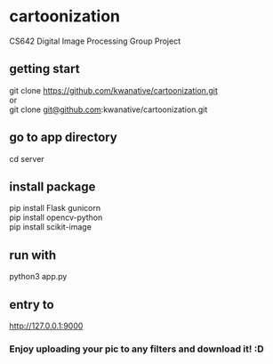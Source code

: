 # cartoonization
CS642 Digital Image Processing Group Project

## getting start
git clone https://github.com/kwanative/cartoonization.git <br/>
or <br/>
git clone git@github.com:kwanative/cartoonization.git

## go to app directory
cd server

## install package
pip install Flask gunicorn <br/>
pip install opencv-python <br/>
pip install scikit-image

## run with
python3 app.py

## entry to
http://127.0.0.1:9000

### Enjoy uploading your pic to any filters and download it! :D